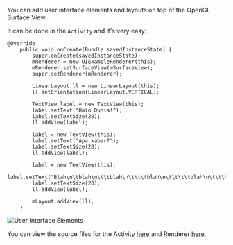 You can add user interface elements and layouts on top  of the OpenGL Surface View.

It can be done in the `Activity` and it's very easy:
```
@Override
    public void onCreate(Bundle savedInstanceState) {
        super.onCreate(savedInstanceState);
        mRenderer = new UIExampleRenderer(this);
        mRenderer.setSurfaceView(mSurfaceView);
        super.setRenderer(mRenderer);

        LinearLayout ll = new LinearLayout(this);
        ll.setOrientation(LinearLayout.VERTICAL);

        TextView label = new TextView(this);
        label.setText("Halo Dunia!");
        label.setTextSize(20);
        ll.addView(label);

        label = new TextView(this);
        label.setText("Apa kabar?");
        label.setTextSize(20);
        ll.addView(label);

        label = new TextView(this);
        label.setText("Blah\n\tblah\n\t\tblah\n\t\t\tblah\n\t\t\t\tblah\n\t\t\t\t\tblah\n\t\t\t\t\t\tblah\n\t\t\t\t\t\t\tblah\n\t\t\t\t\t\t\t\tblah\n\t\t\t\t\t\t\t\t\tblah\n");
        label.setTextSize(20);
        ll.addView(label);

        mLayout.addView(ll);
    }
```
![User Interface Elements](http://www.rozengain.com/files/rajawali/rajawali-ui.jpg)

You can view the source files for the Activity [here](https://github.com/MasDennis/RajawaliExamples/blob/master/src/com/monyetmabuk/rajawali/tutorials/RajawaliUIElementsActivity.java) and Renderer [here](https://github.com/MasDennis/RajawaliExamples/blob/master/src/com/monyetmabuk/rajawali/tutorials/RajawaliUIElementsRenderer.java).